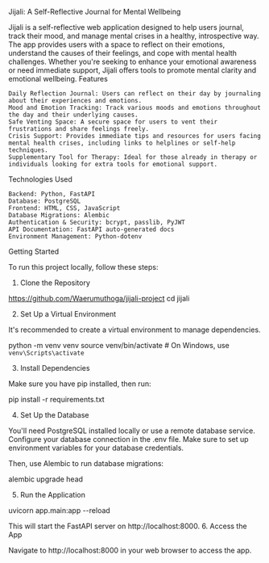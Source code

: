 Jijali: A Self-Reflective Journal for Mental Wellbeing

Jijali is a self-reflective web application designed to help users journal, track their mood, and manage mental crises in a healthy, introspective way. The app provides users with a space to reflect on their emotions, understand the causes of their feelings, and cope with mental health challenges. Whether you're seeking to enhance your emotional awareness or need immediate support, Jijali offers tools to promote mental clarity and emotional wellbeing.
Features

    Daily Reflection Journal: Users can reflect on their day by journaling about their experiences and emotions.
    Mood and Emotion Tracking: Track various moods and emotions throughout the day and their underlying causes.
    Safe Venting Space: A secure space for users to vent their frustrations and share feelings freely.
    Crisis Support: Provides immediate tips and resources for users facing mental health crises, including links to helplines or self-help techniques.
    Supplementary Tool for Therapy: Ideal for those already in therapy or individuals looking for extra tools for emotional support.

Technologies Used

    Backend: Python, FastAPI
    Database: PostgreSQL
    Frontend: HTML, CSS, JavaScript
    Database Migrations: Alembic
    Authentication & Security: bcrypt, passlib, PyJWT
    API Documentation: FastAPI auto-generated docs
    Environment Management: Python-dotenv

Getting Started

To run this project locally, follow these steps:
1. Clone the Repository

https://github.com/Waerumuthoga/jijali-project
cd jijali

2. Set Up a Virtual Environment

It's recommended to create a virtual environment to manage dependencies.

python -m venv venv
source venv/bin/activate  # On Windows, use `venv\Scripts\activate`

3. Install Dependencies

Make sure you have pip installed, then run:

pip install -r requirements.txt

4. Set Up the Database

You'll need PostgreSQL installed locally or use a remote database service. Configure your database connection in the .env file. Make sure to set up environment variables for your database credentials.

Then, use Alembic to run database migrations:

alembic upgrade head

5. Run the Application

uvicorn app.main:app --reload

This will start the FastAPI server on http://localhost:8000.
6. Access the App

Navigate to http://localhost:8000 in your web browser to access the app.
